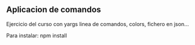 ## Aplicacion de comandos

Ejercicio del curso con yargs linea de comandos, colors, fichero en json...

Para instalar: npm install

